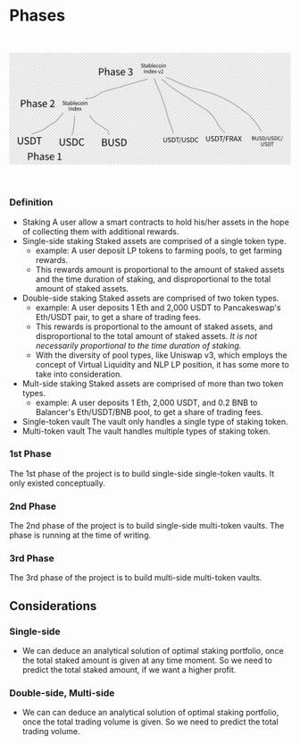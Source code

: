 
# Phases


<br>

<p align="center">
  <img src=".\image-calum.PNG" width="1280" title="vault use cases" style="page-break-after: avoid;">
</p>
<br>


### Definition

- Staking
    A user allow a smart contracts to hold his/her assets in the hope of collecting them with additional rewards.
- Single-side staking
    Staked assets are comprised of a single token type.
    - example: A user deposit LP tokens to farming pools, to get farming rewards.
    - This rewards amount is proportional to the amount of staked assets and the time duration of staking, and disproportional to the total amount of staked assets.
- Double-side staking
    Staked assets are comprised of two token types.
    - example: A user deposits 1 Eth and 2,000 USDT to Pancakeswap's Eth/USDT pair, to get a share of trading fees.
    - This rewards is proportional to the amount of staked assets, and disproportional to the total amount of staked assets. *It is not necessarily proportional to the time duration of staking.*
    - With the diversity of pool types, like Uniswap v3, which employs the concept of Virtual Liquidity and NLP LP position, it has some more to take into consideration.
- Mult-side staking
    Staked assets are comprised of more than two token types.
    - example: A user deposits 1 Eth, 2,000 USDT, and 0.2 BNB to Balancer's Eth/USDT/BNB pool, to get a share of trading fees.
- Single-token vault
    The vault only handles a single type of staking token.
- Multi-token vault
    The vault handles multiple types of staking token.


### 1st Phase

The 1st phase of the project is to build single-side single-token vaults.
It only existed conceptually.

### 2nd Phase

The 2nd phase of the project is to build single-side multi-token vaults.
The phase is running at the time of writing.

### 3rd Phase

The 3rd phase of the project is to build multi-side multi-token vaults.

## Considerations

### Single-side

- We can deduce an analytical solution of optimal staking portfolio, once the total staked amount is given at any time moment. So we need to predict the total staked amount, if we want a higher profit.


### Double-side, Multi-side

- We can can deduce an analytical solution of optimal staking portfolio, once the total trading volume is given. So we need to predict the total trading volume.